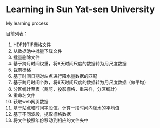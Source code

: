 # Learning in Sun Yat-sen University
My learning process 

目前列表：
1. HDF转TIF栅格文件
2. 从数据池中批量下载文件
3. 批量删除文件
4. 基于跨月时间权重，将8天时间尺度的数据转为月尺度数据
5. 裁剪栅格
6. 基于时间日期对站点进行降水量数据的匹配
7. 基于跨月时间个数，将8天时间尺度的数据转为月尺度数据（做平均）
8. 分区统计至表（裁剪，投影栅格，重采样，分区统计）
9. 重命名文件
10. 获取web网页数据
11. 基于站点和时间字段值，计算一段时间内降水的平均值
12. 基于不同波段，提取栅格数据
13. 将文件按照年份移动到相应的文件夹中
